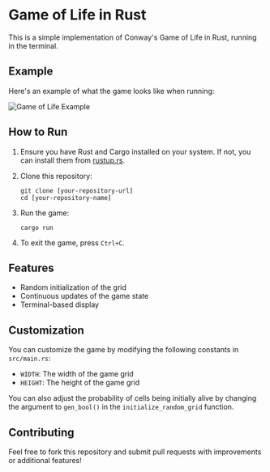 # Game of Life in Rust

This is a simple implementation of Conway's Game of Life in Rust, running in the terminal.

## Example

Here's an example of what the game looks like when running:

![Game of Life Example](gol.gif)

## How to Run

1. Ensure you have Rust and Cargo installed on your system. If not, you can install them from [rustup.rs](https://rustup.rs/).

2. Clone this repository:
   ```
   git clone [your-repository-url]
   cd [your-repository-name]
   ```

3. Run the game:
   ```
   cargo run
   ```

4. To exit the game, press `Ctrl+C`.

## Features

- Random initialization of the grid
- Continuous updates of the game state
- Terminal-based display

## Customization

You can customize the game by modifying the following constants in `src/main.rs`:
- `WIDTH`: The width of the game grid
- `HEIGHT`: The height of the game grid

You can also adjust the probability of cells being initially alive by changing the argument to `gen_bool()` in the `initialize_random_grid` function.

## Contributing

Feel free to fork this repository and submit pull requests with improvements or additional features!
